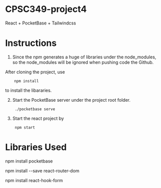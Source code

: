# CPSC349-project4

React + PocketBase + Tailwindcss

# Instructions

1. Since the npm generates a huge of libraries under the node_modules, so the node_modules will be ignored when pushing code the Github.

  After cloning the project, use
      
        npm install
        
  to install the libararies.

2. Start the PocketBase server under the project root folder.

        ./pocketbase serve
        
3. Start the react project by

        npm start

# Libraries Used

  npm install pocketbase
  
  npm install --save react-router-dom
  
  npm install react-hook-form
